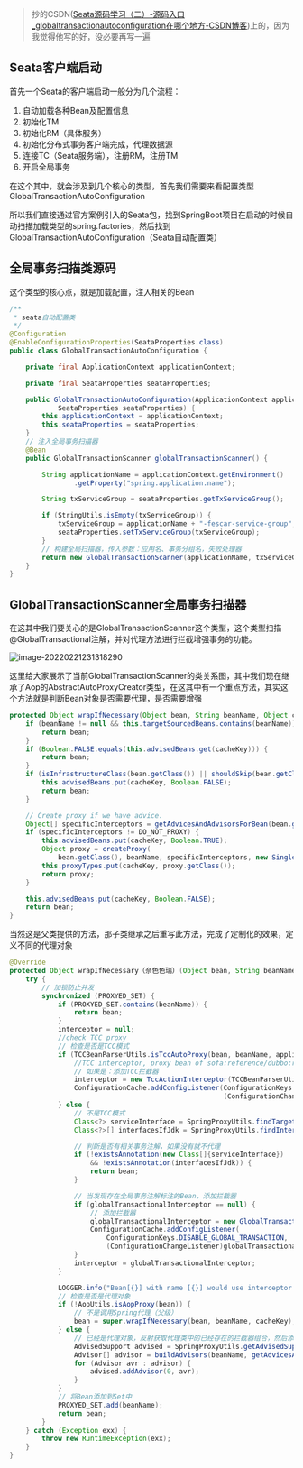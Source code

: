 > 抄的CSDN([Seata源码学习（二）-源码入口\_globaltransactionautoconfiguration在哪个地方-CSDN博客](https://blog.csdn.net/qq_27566167/article/details/129033605))上的，因为我觉得他写的好，没必要再写一遍
## Seata客户端启动

首先一个Seata的客户端启动一般分为几个流程：

1. 自动加载各种Bean及配置信息
2. 初始化TM
3. 初始化RM（具体服务）
4. 初始化分布式事务客户端完成，代理数据源
5. 连接TC（Seata服务端），注册RM，注册TM
6. 开启全局事务

在这个其中，就会涉及到几个核心的类型，首先我们需要来看配置类型GlobalTransactionAutoConfiguration

所以我们直接通过官方案例引入的Seata包，找到SpringBoot项目在启动的时候自动扫描加载类型的spring.factories，然后找到GlobalTransactionAutoConfiguration（Seata自动配置类）

## 全局事务扫描类源码

这个类型的核心点，就是加载配置，注入相关的Bean

```java
/**
 * seata自动配置类
 */
@Configuration
@EnableConfigurationProperties(SeataProperties.class)
public class GlobalTransactionAutoConfiguration {

	private final ApplicationContext applicationContext;

	private final SeataProperties seataProperties;

	public GlobalTransactionAutoConfiguration(ApplicationContext applicationContext,
			SeataProperties seataProperties) {
		this.applicationContext = applicationContext;
		this.seataProperties = seataProperties;
	}
	// 注入全局事务扫描器
	@Bean
	public GlobalTransactionScanner globalTransactionScanner() {

		String applicationName = applicationContext.getEnvironment()
				.getProperty("spring.application.name");

		String txServiceGroup = seataProperties.getTxServiceGroup();

		if (StringUtils.isEmpty(txServiceGroup)) {
			txServiceGroup = applicationName + "-fescar-service-group";
			seataProperties.setTxServiceGroup(txServiceGroup);
		}
		// 构建全局扫描器，传入参数：应用名、事务分组名，失败处理器
		return new GlobalTransactionScanner(applicationName, txServiceGroup);
	}
}

```

## GlobalTransactionScanner全局事务扫描器

在这其中我们要关心的是GlobalTransactionScanner这个类型，这个类型扫描@GlobalTransactional注解，并对代理方法进行拦截增强事务的功能。

![image-20220221231318290](image-20220221231318290.png)

这里给大家展示了当前GlobalTransactionScanner的类关系图，其中我们现在继承了Aop的AbstractAutoProxyCreator类型，在这其中有一个重点方法，其实这个方法就是判断Bean对象是否需要代理，是否需要增强

```java
protected Object wrapIfNecessary(Object bean, String beanName, Object cacheKey) {
    if (beanName != null && this.targetSourcedBeans.contains(beanName)) {
        return bean;
    }
    if (Boolean.FALSE.equals(this.advisedBeans.get(cacheKey))) {
        return bean;
    }
    if (isInfrastructureClass(bean.getClass()) || shouldSkip(bean.getClass(), beanName)) {
        this.advisedBeans.put(cacheKey, Boolean.FALSE);
        return bean;
    }

    // Create proxy if we have advice.
    Object[] specificInterceptors = getAdvicesAndAdvisorsForBean(bean.getClass(), beanName, null);
    if (specificInterceptors != DO_NOT_PROXY) {
        this.advisedBeans.put(cacheKey, Boolean.TRUE);
        Object proxy = createProxy(
            bean.getClass(), beanName, specificInterceptors, new SingletonTargetSource(bean));
        this.proxyTypes.put(cacheKey, proxy.getClass());
        return proxy;
    }

    this.advisedBeans.put(cacheKey, Boolean.FALSE);
    return bean;
}
```

当然这是父类提供的方法，那子类继承之后重写此方法，完成了定制化的效果，定义不同的代理对象

```java
@Override
protected Object wrapIfNecessary（奈色色瑞）(Object bean, String beanName, Object cacheKey) {
    try {
        // 加锁防止并发
        synchronized (PROXYED_SET) {
            if (PROXYED_SET.contains(beanName)) {
                return bean;
            }
            interceptor = null;
            //check TCC proxy
            // 检查是否是TCC模式
            if (TCCBeanParserUtils.isTccAutoProxy(bean, beanName, applicationContext)) {
                //TCC interceptor, proxy bean of sofa:reference/dubbo:reference, and LocalTCC
                // 如果是：添加TCC拦截器
                interceptor = new TccActionInterceptor(TCCBeanParserUtils.getRemotingDesc(beanName));
                ConfigurationCache.addConfigListener(ConfigurationKeys.DISABLE_GLOBAL_TRANSACTION,
                                                     (ConfigurationChangeListener)interceptor);
            } else {
                // 不是TCC模式
                Class<?> serviceInterface = SpringProxyUtils.findTargetClass(bean);
                Class<?>[] interfacesIfJdk = SpringProxyUtils.findInterfaces(bean);

                // 判断是否有相关事务注解，如果没有就不代理
                if (!existsAnnotation(new Class[]{serviceInterface})
                    && !existsAnnotation(interfacesIfJdk)) {
                    return bean;
                }

                // 当发现存在全局事务注解标注的Bean，添加拦截器
                if (globalTransactionalInterceptor == null) {
                    // 添加拦截器
                    globalTransactionalInterceptor = new GlobalTransactionalInterceptor(failureHandlerHook);
                    ConfigurationCache.addConfigListener(
                        ConfigurationKeys.DISABLE_GLOBAL_TRANSACTION,
                        (ConfigurationChangeListener)globalTransactionalInterceptor);
                }
                interceptor = globalTransactionalInterceptor;
            }

            LOGGER.info("Bean[{}] with name [{}] would use interceptor [{}]", bean.getClass().getName(), beanName, interceptor.getClass().getName());
            // 检查是否是代理对象
            if (!AopUtils.isAopProxy(bean)) {
                // 不是调用Spring代理（父级）
                bean = super.wrapIfNecessary(bean, beanName, cacheKey);
            } else {
                // 已经是代理对象，反射获取代理类中的已经存在的拦截器组合，然后添加到该集合当中
                AdvisedSupport advised = SpringProxyUtils.getAdvisedSupport(bean);
                Advisor[] advisor = buildAdvisors(beanName, getAdvicesAndAdvisorsForBean(null, null, null));
                for (Advisor avr : advisor) {
                    advised.addAdvisor(0, avr);
                }
            }
            // 将Bean添加到Set中
            PROXYED_SET.add(beanName);
            return bean;
        }
    } catch (Exception exx) {
        throw new RuntimeException(exx);
    }
}
```



